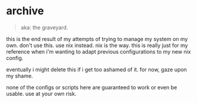 # archive

> aka: the graveyard.

this is the end result of my attempts of trying to manage my system on my own.
don't use this. use nix instead. nix is the way.
this is really just for my reference when
i'm wanting to adapt previous configurations to my new nix config.

eventually i might delete this if i get too ashamed of it.
for now, gaze upon my shame.

none of the configs or scripts here are guaranteed to work or even be usable.
use at your own risk.
